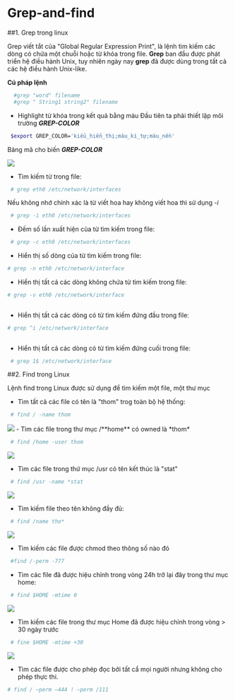 # Grep-and-find


##1. Grep trong linux

Grep viết tắt của "Global Regular Expression Print", là lệnh tìm kiếm các dòng có chứa một chuỗi hoặc từ khóa trong file. 
**Grep** ban đầu được phát triển hệ điều hành Unix, tuy nhiên ngày nay **grep** đã được dùng trong tất cả các hệ điều hành Unix-like.

**Cú pháp lệnh**

```sh
  #grep "word" filename
  #grep " String1 string2" filename

```

- Highlight từ khóa trong kết quả bằng màu
 Đầu tiên ta phải thiết lập môi trường  ***GREP-COLOR***

```sh
 $export GREP_COLOR='kiểu_hiển_thị;màu_kí_tự;màu_nền'
 ```
 
  Bảng mã cho biến ***GREP-COLOR***
 
  <img src  = "http://i.imgur.com/Hl9htAX.png">
  
- Tìm kiếm từ trong file:
 ```sh
  # grep eth0 /etc/network/interfaces
 ```
 Nếu không nhớ chính xác là từ viết hoa hay không viết hoa thì sử dụng *-i*
   
```sh
 # grep -i eth0 /etc/network/interfaces
 ```
- Đếm số lần xuất hiện của từ tìm kiếm trong file:
```sh
 # grep -c eth0 /etc/network/interfaces
```
  
- Hiển thị số dòng của từ tìm kiếm trong file:
  
```sh
# grep -n eth0 /etc/network/interface
```
- Hiển thị tất cả các dòng không chứa từ tìm kiếm trong file:
 
```sh
# grep -v eth0 /etc/network/interface
 
```
- Hiển thị tất cả các dòng có từ tìm kiếm đứng đầu trong file:

```sh 
# grep ^i /etc/network/interface
 
```
 
- Hiển thị tất cả các dòng có từ tìm kiếm đứng cuối trong file:

```sh 
 # grep 1$ /etc/network/interface
```


##2. Find trong Linux

Lệnh find trong Linux được sử dụng để tìm kiếm một file, một thư mục

- Tìm tất cả các file có tên là "thom" trog toàn bộ hệ thống:
```sh
 # find / -name thom
```
  <img src = "http://i.imgur.com/g1amIgq.png">
- Tìm các file trong thư mục /**home** có owned là *thom*

```sh
 # find /home -user thom
```
  <img src = "http://i.imgur.com/Pu7Ocpe.png">
  
- Tìm các file trong thứ mục /usr có tên kết thúc là "stat"

```sh
 # find /usr -name *stat
```

  <img src = "http://i.imgur.com/2VbbaxA.png ">
  
- Tìm kiếm file theo tên không đầy đủ:

```sh
 # find /name tho*
```

<img src = "http://i.imgur.com/4ltLOyO.png">

- Tìm kiếm các file được chmod theo thông số nào đó

```sh
 #find /-perm -777
```

- Tìm các file đã được hiệu chỉnh trong vòng 24h trở lại đây trong thư mục home:

```sh
 # find $HOME -mtime 0
```
 <img src = "http://i.imgur.com/dddYGCC.png">
 
- Tìm kiếm các file trong thư mục Home đã được hiệu chỉnh trong vòng > 30 ngày trước

```sh
 # fine $HOME -mtime +30
```

 <img src = "http://i.imgur.com/FS7TQ54.png">
 
 - Tìm các file được cho phép đọc bởi tất cẩ mọi người nhưng không cho phép thực thi. 


```sh
# find / –perm –444 ! –perm /111
```

